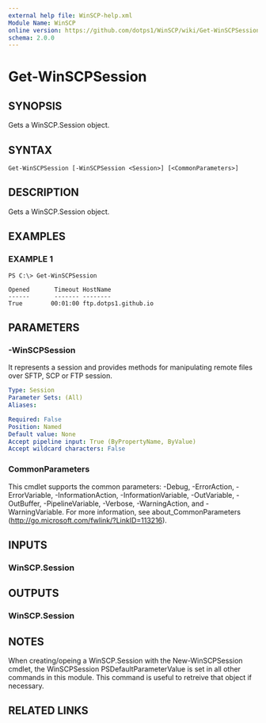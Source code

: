 ```yaml
---
external help file: WinSCP-help.xml
Module Name: WinSCP
online version: https://github.com/dotps1/WinSCP/wiki/Get-WinSCPSession
schema: 2.0.0
---
```


# Get-WinSCPSession

## SYNOPSIS
Gets a WinSCP.Session object.

## SYNTAX

```
Get-WinSCPSession [-WinSCPSession <Session>] [<CommonParameters>]
```

## DESCRIPTION
Gets a WinSCP.Session object.

## EXAMPLES

### EXAMPLE 1
```
PS C:\> Get-WinSCPSession

Opened       Timeout HostName
------       ------- --------
True        00:01:00 ftp.dotps1.github.io
```

## PARAMETERS

### -WinSCPSession
It represents a session and provides methods for manipulating remote files over SFTP, SCP or FTP session.

```yaml
Type: Session
Parameter Sets: (All)
Aliases:

Required: False
Position: Named
Default value: None
Accept pipeline input: True (ByPropertyName, ByValue)
Accept wildcard characters: False
```

### CommonParameters
This cmdlet supports the common parameters: -Debug, -ErrorAction, -ErrorVariable, -InformationAction, -InformationVariable, -OutVariable, -OutBuffer, -PipelineVariable, -Verbose, -WarningAction, and -WarningVariable. For more information, see about_CommonParameters (http://go.microsoft.com/fwlink/?LinkID=113216).

## INPUTS

### WinSCP.Session

## OUTPUTS

### WinSCP.Session

## NOTES
When creating/opeing a WinSCP.Session with the New-WinSCPSession cmdlet, the WinSCPSession PSDefaultParameterValue is set in all other commands in this module.
This command is useful to retreive that object if necessary.

## RELATED LINKS

